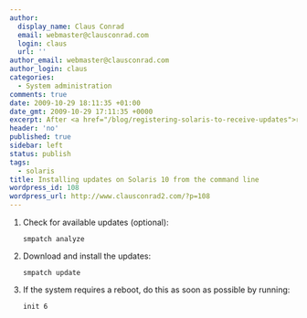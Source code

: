 ```yaml
---
author:
  display_name: Claus Conrad
  email: webmaster@clausconrad.com
  login: claus
  url: ''
author_email: webmaster@clausconrad.com
author_login: claus
categories:
  - System administration
comments: true
date: 2009-10-29 18:11:35 +01:00
date_gmt: 2009-10-29 17:11:35 +0000
excerpt: After <a href="/blog/registering-solaris-to-receive-updates">registering your Solaris system</a> you might want to install updates from the command line. Here's how to do this in one to three easy steps.
header: 'no'
published: true
sidebar: left
status: publish
tags:
  - solaris
title: Installing updates on Solaris 10 from the command line
wordpress_id: 108
wordpress_url: http://www.clausconrad2.com/?p=108
---
```

1.  Check for available updates (optional):  

    ```shell
    smpatch analyze
    ```

2.  Download and install the updates:  

    ```shell
    smpatch update
    ```

3.  If the system requires a reboot, do this as soon as possible by running:  

    ```shell
    init 6
    ```
